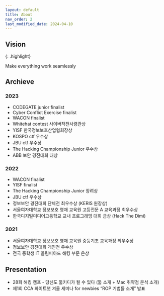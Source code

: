 ```yaml
---
layout: default
title: About
nav_order: 2
last_modified_date: 2024-04-10
---
```


## Vision

{: .highlight}

Make everything work seamlessly

## Archieve

### 2023

- CODEGATE junior finalist
- Cyber Conflict Exercise finalist
- WACON finalist
- Whitehat contest 사이버작전사령관상
- YISF 한국정보보호산업협회장상
- KOSPO ctf 우수상
- JBU ctf 우수상
- The Hacking Championship Junior 우수상
- ABB 보안 경진대회 대상

### 2022

- WACON finalist
- YISF finalist
- The Hacking Championship Junior 장려상
- JBU ctf 우수상
- 정보보안 경진대회 단체전 최우수상 (KERIS 원장상)
- 서울여자대학교 정보보호 영재 교육원 고등전문 A 교육과정 최우수상
- 한국디지털미디어고등학교 교내 프로그래밍 대회 금상 (Hack The Dimi)

### 2021

- 서울여자대학교 정보보호 영재 교육원 중등기초 교육과정 최우수상
- 정보보안 경진대회 개인전 우수상
- 전국 중학생 IT 올림피아드 해킹 부문 은상

## Presentation

- 28회 해킹 캠프 - 당신도 툴키디가 될 수 있다 (툴 소개 + Mac 취약점 분석 소개)
- 제1회 CCA 화이트햇 겨울 세미나 for newbies “ROP 기법들 소개” 발표
